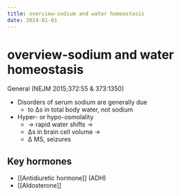 ```yaml
---
title: overview-sodium and water homeostasis
date: 2024-01-01
---
```

# overview-sodium and water homeostasis

General (NEJM 2015;372:55 & 373:1350)

* Disorders of serum sodium are generally due
	* to Δs in total body water, not sodium
* Hyper- or hypo-osmolality
	* → rapid water shifts →
	* Δs in brain cell volume →
	* Δ MS, seizures

## Key hormones
* [[Antidiuretic hormone]] (ADH)
* [[Aldosterone]]
